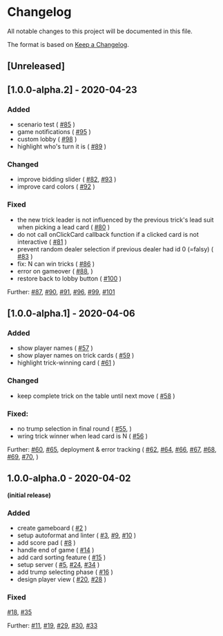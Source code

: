 # Changelog
All notable changes to this project will be documented in this file.

The format is based on [Keep a Changelog](https://keepachangelog.com/en/1.0.0/).

## [Unreleased]


## [1.0.0-alpha.2] - 2020-04-23

### Added
- scenario test (
  [#85](https://github.com/wizard-online/wizard-online/pull/85)
  )
- game notifications (
  [#95](https://github.com/wizard-online/wizard-online/pull/95)
  )
- custom lobby (
  [#98](https://github.com/wizard-online/wizard-online/pull/98)
  )
- highlight who's turn it is (
  [#89](https://github.com/wizard-online/wizard-online/pull/89)
  )

### Changed
- improve bidding slider (
  [#82](https://github.com/wizard-online/wizard-online/pull/82),
  [#93](https://github.com/wizard-online/wizard-online/pull/93)
  )
- improve card colors (
  [#92](https://github.com/wizard-online/wizard-online/pull/92)
  )

### Fixed

- the new trick leader is not influenced by the previous trick's lead suit when picking a lead card (
  [#80](https://github.com/wizard-online/wizard-online/pull/80)
)
- do not call onClickCard callback function if a clicked card is not interactive (
  [#81](https://github.com/wizard-online/wizard-online/pull/81)
)
- prevent random dealer selection if previous dealer had id 0 (=falsy) (
  [#83](https://github.com/wizard-online/wizard-online/pull/83)
)
- fix: N can win tricks (
  [#86](https://github.com/wizard-online/wizard-online/pull/86)
)
- error on gameover (
  [#88](https://github.com/wizard-online/wizard-online/pull/88),
)
- restore back to lobby button (
  [#100](https://github.com/wizard-online/wizard-online/pull/100)
)

Further:
  [#87](https://github.com/wizard-online/wizard-online/pull/87),
  [#90](https://github.com/wizard-online/wizard-online/pull/90),
  [#91](https://github.com/wizard-online/wizard-online/pull/91),
  [#96](https://github.com/wizard-online/wizard-online/pull/96),
  [#99](https://github.com/wizard-online/wizard-online/pull/99),
  [#101](https://github.com/wizard-online/wizard-online/pull/101)
 

## [1.0.0-alpha.1] - 2020-04-06

### Added
- show player names (
  [#57](https://github.com/wizard-online/wizard-online/pull/57)
  )
- show player names on trick cards (
  [#59](https://github.com/wizard-online/wizard-online/pull/59)
  )
- highlight trick-winning card (
  [#61](https://github.com/wizard-online/wizard-online/pull/61)
  )

### Changed
- keep complete trick on the table until next move (
  [#58](https://github.com/wizard-online/wizard-online/pull/58)
  )


### Fixed:
- no trump selection in final round (
  [#55](https://github.com/wizard-online/wizard-online/pull/55),
)
- wring trick winner when lead card is N (
  [#56](https://github.com/wizard-online/wizard-online/pull/56)
)

Further: 
  [#60](https://github.com/wizard-online/wizard-online/pull/60),
  [#65](https://github.com/wizard-online/wizard-online/pull/65),
deployment & error tracking (
  [#62](https://github.com/wizard-online/wizard-online/pull/62),
  [#64](https://github.com/wizard-online/wizard-online/pull/64),
  [#66](https://github.com/wizard-online/wizard-online/pull/66),
  [#67](https://github.com/wizard-online/wizard-online/pull/67),
  [#68](https://github.com/wizard-online/wizard-online/pull/68),
  [#69](https://github.com/wizard-online/wizard-online/pull/69),
  [#70](https://github.com/wizard-online/wizard-online/pull/70),
  )

## 1.0.0-alpha.0 - 2020-04-02
**(initial release)**

### Added
- create gameboard (
  [#2](https://github.com/wizard-online/wizard-online/pull/2)
  )
- setup autoformat and linter (
  [#3](https://github.com/wizard-online/wizard-online/pull/3),
  [#9](https://github.com/wizard-online/wizard-online/pull/9),
  [#10](https://github.com/wizard-online/wizard-online/pull/10)
  )
- add score pad (
  [#8](https://github.com/wizard-online/wizard-online/pull/8)
  )
- handle end of game (
  [#14](https://github.com/wizard-online/wizard-online/pull/14)
  )
- add card sorting feature (
  [#15](https://github.com/wizard-online/wizard-online/pull/15)
  )
- setup server (
  [#5](https://github.com/wizard-online/wizard-online/pull/5),
  [#24](https://github.com/wizard-online/wizard-online/pull/24),
  [#34](https://github.com/wizard-online/wizard-online/pull/34)
  )
- add trump selecting phase (
  [#16](https://github.com/wizard-online/wizard-online/pull/16)
  )
- design player view (
  [#20](https://github.com/wizard-online/wizard-online/pull/20),
  [#28](https://github.com/wizard-online/wizard-online/pull/28)
  )

### Fixed
  [#18](https://github.com/wizard-online/wizard-online/pull/18),
  [#35](https://github.com/wizard-online/wizard-online/pull/35)

Further:
  [#11](https://github.com/wizard-online/wizard-online/pull/11),
  [#19](https://github.com/wizard-online/wizard-online/pull/19),
  [#29](https://github.com/wizard-online/wizard-online/pull/29),
  [#30](https://github.com/wizard-online/wizard-online/pull/30),
  [#33](https://github.com/wizard-online/wizard-online/pull/33)
